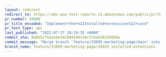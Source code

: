 ```yaml
---
layout: redirect
redirect_to: https://a8c-woo-test-reports.s3.amazonaws.com/public/pr/34080/api/index.html
pr_number: 34080
pr_title_encoded: "Implement+the+%22Installed+extensions%22+card"
pr_test_type: api
last_published: "2022-07-27 18:19:35 +0000"
commit_sha: 8a6b5cf5a2e6e342b89349c54c7c4e620326939a
commit_message: "Merge branch 'feature/33895-marketing-page/main' into feature/33895-m…"
branch_name: feature/33895-marketing-page/34025-installed-extensions
---
```

